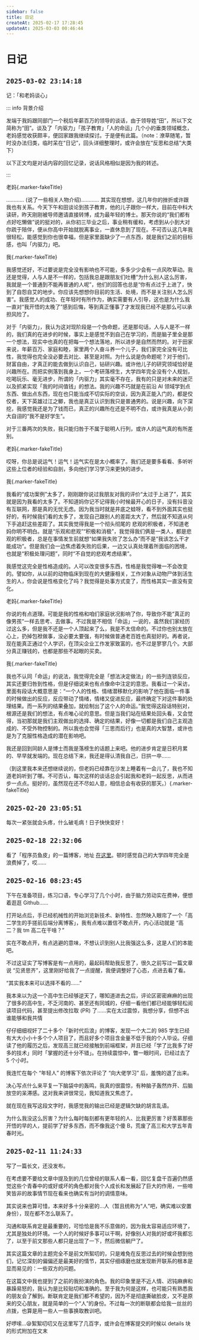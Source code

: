 ```yaml
---
sidebar: false
title: 日记
createAt: 2025-02-17 17:28:45
updateAt: 2025-03-03 00:46:44
---
```


# 日记

## `2025-03-02 23:14:18`

记：「和老妈谈心」

::: info 背景介绍

发端于我妈跟同部门一个税后年薪百万的领导的谈话，由于领导姓“田”，所以下文简称为“田”。谈及了「内驱力」「孩子教育」「人的命运」几个小的垂类领域概念，老妈感觉收获颇丰，便回家跟我继续探讨。于是便有此篇。（note：潦草随笔，暂时没办法归类，临时呆在“日记”，回头详细整理时，或许会放在“反思和总结”大类下）

以下正文均是对话内容的回忆记录，说话风格相似是因为我的转述。

:::

老妈{.marker-fakeTitle}

………… (说了一些相关人物介绍)………… 其实现在想想，这几年你的挫折或许跟我也有关系。今天下午和田谈论到孩子教育，他的儿子跟你一样大，目前在中科大读研，昨天刚刚被导师邀请直接转博，成为最年轻的博士。那天你说的“我们都有点好吃懒做”说的挺对的，从你初三毕业之后，事业稍有缓和，考虑到从小到大对你疏于陪伴，便从你高中开始就脱离事业，一直休息到了现在。不可否认这几年我很轻松，能感觉到你也很幸福，但是家里面缺少了一点东西，就是我们之前的目标感，也叫「内驱力」吧。

我{.marker-fakeTitle}

我感觉还好，不过要说是完全没有影响也不可能，多多少少会有一点风吹草动。我还是觉得，人与人是不一样的，包括我总是跟朋友们吐槽“为什么别人这么厉害，我就是一个普通到不能再普通的人呢”，他们的回答也总是“你有点过于上进了，快到了自怨自艾的地步。你应该先想想你目前的生活、处境，而不是关注别人怎么厉害”。我感觉人的成功、在年轻时有所作为，确实需要有人引导，这也是为什么我一直对“我开悟的太晚了”感到后悔，等到真正懂事了才发现我已经不是那么可以承担风险了。

对于「内驱力」，我认为这对现阶段是一个伪命题，还是那句话，人与人是不一样的，我们真的在进步的时候，事实上是感觉不到自己在学习的，而是脑子里全是那一个想法，现实中也真的在把每一个想法落地，所以进步是自然而然的。对于田家来说，年薪百万、家庭和睦，家里两个人奋斗养一个儿子，我们家完全没有可比性，我觉得也完全没必要去对比、甚至是对照。为什么说是伪命题呢？对于他们，财富自由，才真正的能去做到认识自己，钻研兴趣。或许他儿子的研究领域恰好是兴趣所在。而把实例落到我身上，一个考研落榜生，大学四年完全没有个人规划，吃喝玩乐、毫无进步，所谓的「内驱力」其实毫不存在，我有的只是对未来的迷茫以及抓紧实现「我的时间值钱」的想法。我的兴趣不巧就是在前沿 AI 领域学到点东西、做出点东西，现在也只能当成不切实际的空谈，因为真正能入门的，都是佼佼者，天下英雄过江之鲫，我也是真正认识到我只是普通男的。说是兴趣，向下深挖，我感觉我还是为了钱而已，真正的兴趣所在还是不明不白，或许我真是从小到大自诩的“我不是好学生”。

对于三番两次的失败，我只能归咎于不属于聪明人行列，或许人的运气真的有所差别。

老妈{.marker-fakeTitle}

哎呀，你总是说运气！运气！运气实在是太小概率了。我们还是要多看看、多听听这些上位者的经验和自剖，多向他们学习学习来更快的进步。

我{.marker-fakeTitle}

我看的“成功案例”太多了，刚刚跟你说过我朋友对我的评价“太过于上进了”，其实就是因为我看的太多了。不知道妈你记不记得我小时候最开心的日子，没有抖音没有互联网，那是真的无忧无虑。因为我当时就是井底之蛙呀，看不到外面其实也挺好的，有时候我们看的太多了，发现自己跟别人的差距太大了，然后就不知道从何下手追赶这些差距了。其实我觉得我是一个彻头彻尾的 悲观的积极者，不知道老妈你明不明白。就是“乐观和悲观”“积极和消极”，我觉得我们俩是一类人，都是悲观的积极者，总是在事情发生前就想“如果我失败了怎么办”而不是“我该怎么干才能成功”。但是我们会一边焦虑着失败的后果，一边又认真处理着所面临的困境，也就是“积极处理问题”，同时“不自觉的悲观考虑结果”。

我感觉这完全是性格造成的。人可以改变很多东西，性格是我觉得唯一不会改变的。譬如你，从以前的动物临床到现在的大健康相关，工作对象从动物尸体到活生生的人，你会说是性格变化了吗？我觉得是处事方式变了，而性格其实一直没有变化。

老妈{.marker-fakeTitle}

你说的有点道理。可能是我的性格和咱们家庭状况影响了你，导致你不能“真正的像男孩”一样去思考、去做事。不过我是不相信「命运」一说的，虽然我们家经历过这么多，但是我不还是一个人顶起来了么，我是不太信命的。不过你也别太放在心上，扔掉包袱做事，没必要太要强，有时候做普通老百姓也真挺好的。再者说，现在能真正通过个人学识，在顶尖企业工作发家致富的，也不过是寥寥几个。大部分真正赚钱的，也都是那些不起眼的买卖。

我{.marker-fakeTitle}

我也不认同「命运」的说法，我觉得完全是「想法决定做法」的一些列连锁反应，其实还要归咎到性格，但是仔细说来也有点像命中注定的意思。我看过一个采访，里面有段话大概意思是：“一个人的性格、情绪潜移默化的影响了他在面临一件事的时候做出的反应，反应带动了情绪，情绪又促进反应，最终确定下对这件事的处理结果。而一系列的结果叠加，就绘制出了这个人的命运。”我觉得这段话特别对，根源还是我们的想法，有点唯心论的意思。但是当我们站在结果处回头看，又会觉得，当初那就是我们主观做出的选择、确定的结果，好像一切都是我们自己主观造成的、不受外物控制的。所以我也会觉得「三思而后行」也是真的大智慧，或许也是为了克服性格造成的潜在影响吧。

我还是回到同龄人是博士而我是落榜生的话题上来吧。他的进步肯定是日积月累的、早早就发端的。现在总结下来，我还是得认清我自己，日拱一卒……

（到这里我本来还想继续说的，但老妈已经靠在沙发上睡着有一会儿了，我也不知道老妈听到了哪。不可否认，每次这样的谈话总会引起我和老妈一起反思，从而进步一点点。挺好的，虽然现在还不尽如人意，相信总会有收获的那天。）{.marker-fakeTitle}

## `2025-02-20 23:05:51`

每次一紧张就会头疼，什么破毛病！日子快快变好！

## `2025-02-18 22:32:06`

看了「程序员鱼皮」的一篇博客，地址 [在这里](https://www.codefather.cn/post/1815179408534896642#heading-0)。顿时感觉自己的大学四年完全是浪费掉了，哎……

## `2025-02-16 08:23:45`

下午在准备项目，练习口语，专心学习了几个小时，由于脑力劳动实在费神，便想着逛逛 Github……  

打开站点后，手已经机械性的开始浏览新技术、新特性、忽然映入眼帘了一个「高二学生的手搓前后端分离博客」，我有点难以置信不敢点开，内心活动就是 “高二？我 tm 高二在干啥？”  

实在不敢点开，有点逃避的意味，不想认识到别人比我强这么多，这是人们的本能吧。  

不过这证实了写博客是有一点用的，最起码帮助我反思了，很久之前写过一篇文章说 “见贤思齐”，这里刚好给我了一点提醒，我便调整好了心态，点进去看了看。  

“其实我本来可以选择不看的……”  

我本来以为这一个高中生已经够逆天了，哪知道进去之后，评论区密密麻麻的出现了很多的高中生，不乏河南的、甚至还有同城的，仔细一看他们都已经能够轻松阅读项目代码，甚至提出修改拉取 (PR) 了……实在太过震惊，我想分享，但想不出谁能够和我共情  

仔仔细细视奸了二十多个「新时代后浪」的博客，发现一个大二的 985 学生已经有大大小小十多个个人项目了，而且好多个项目含金量不低于我的个人毕设。仔细读了他的履历之后，发现高三就已经接触到前端框架，并且已经「学了比我多了好多的技术」同时「掌握的还十分不错」。在持续震惊中，瞥一眼时间，已经过去了 5 个小时。  

我连忙在每个 “年轻人” 的博客下依次评论了 “向大佬学习” 后，羞愧的退了出来。  

决心写点什么来平复一下脑袋中的轰鸣，我真的很震惊，有种脑子轰然炸开、后脑放空的呆滞感。这对我来讲很常见，我知道我又焦虑了。  

就在现在我写这段文字时，我感觉我的输出已经是逻辑欠缺的胡言乱语。  

为什么我没这么厉害？为什么每时每刻都有更年轻的人、比我更厉害？好羡慕那些开悟的早的人，提前学了好多东西，而不像我这个傻 B，荒废了高三和大学五年青春时光。

## `2025-02-11 11:24:33`

写了一篇长文，还没发布。

在考虑要不要给文章中提及到的几位曾经的联系人看一看，回忆复盘千百遍仍然感觉这些个青春中的或好或坏的角色都对我个人成长和发展起了巨大的作用，一些啼笑皆非的故事情节现在看来也确实有当时的调情意味。

其实说来也算可惜，本来好多十分亲密的…人（暂且统称为“人”吧，确实难以安置身份），现在都不怎么联系了。

沟通和联系肯定是最重要的，可恰恰是我不乐意做的，因为我太容易适应环境了，尤其是独处的环境。一个人的时候好多事可以干啊，好像别人对我的好或坏我都忘了，以至于前文那些人都只是出现了一下，然后微信躺尸了。

其实这篇文章的主题完全不是前文所絮叨的，只是难免在反思过去的时候会想到他们，记忆深刻的偏偏还是最美好的情节，其实仔细琢磨也就发现断开联系的根本是显而易见的：一些双方的问题。

在这篇文中我也提到了之前的我扮演的角色。我的印象里是不近人情、迟钝麻痹和暴躁易怒的，我认为是比较贴切和准确的。至于我为何是这样，也可能只有熟悉我的朋友会了解到。断联肯定是我们都不希望的，因为不是彻底撕破脸皮，又不是原来的交心朋友，就是简单的一个“人”的身份。不过每一次的断联都会给我一丝丝的点拨，也算是用一些人一些事换取教训吧。

好啰嗦…😪絮絮叨叨又在这里写了几百字，或许会在博客提交的时候以 details 块 的形式附加在文末